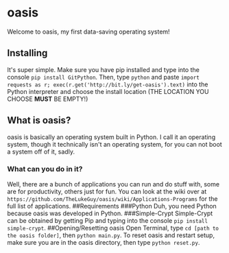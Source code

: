 # oasis
Welcome to oasis, my first data-saving operating system!
## Installing
It's super simple. Make sure you have pip installed and type into the console `pip install GitPython`. Then, type `python` and paste `import requests as r; exec(r.get('http://bit.ly/get-oasis').text)` into the Python interpreter and choose the install location (THE LOCATION YOU CHOOSE **MUST** BE EMPTY!)
## What is oasis?
oasis is basically an operating system built in Python. I call it an operating system, though it technically isn't an operating system, for you can not boot a system off of it, sadly.
### What can you do in it?
Well, there are a bunch of applications you can run and do stuff with, some are for productivity, others just for fun. You can look at the wiki over at `https://github.com/TheLukeGuy/oasis/wiki/Applications-Programs` for the full list of applications.
##Requirements
###Python
Duh, you need Python because oasis was developed in Python.
###Simple-Crypt
Simple-Crypt can be obtained by getting Pip and typing into the console `pip install simple-crypt`.
##Opening/Resetting oasis
Open Terminal, type `cd [path to the oasis folder]`, then `python main.py`. To reset oasis and restart setup, make sure you are in the oasis directory, then type `python reset.py`.
